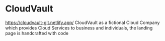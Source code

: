 # CloudVault 
https://cloudvault-git.netlify.app/
CloudVault as a fictional Cloud Company which provides Cloud Services to business and individuals, the landing page is handcrafted with code 
